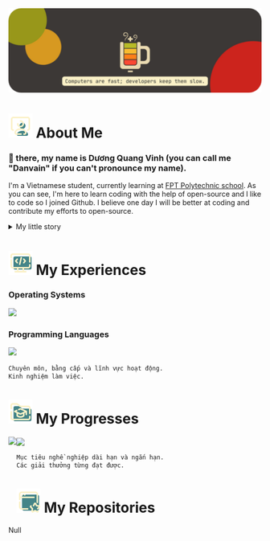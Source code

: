 <img src="pictures\Gruvbox_banner.png"/>

# <img src="pictures\icons8-workspace-48.png"/> About Me
### 👋 there, my name is Dương Quang Vinh (you can call me "Danvain" if you can't pronounce my name).
 I'm a Vietnamese student, currently learning at [FPT Polytechnic school](https://www.britishcouncil.vn/sites/default/files/btlh-day_2-parallel_workshop-triple_helix-vu_chi_thanh_en.pdf). As you can see, I'm here to learn coding with the help of open-source and I like to code so I joined Github. I believe one day I will be better at coding and contribute my efforts to open-source.  

<details>
  
  <summary> My little story </summary>
  
  ### The first time touched a PC
  Null
</details>
  
# <img src="pictures\icons8-programming-48.png"/> My Experiences
### Operating Systems  
<img src="https://img.shields.io/badge/Linux_Mint-87CF3E?style=for-the-badge&border_radius=9&logo=linux-mint&logoColor=white"/> 

### Programming Languages  
<img src="https://img.shields.io/badge/JavaScript-323330?style=for-the-badge&logo=javascript&logoColor=F7DF1E"/>

```
Chuyên môn, bằng cấp và lĩnh vực hoạt động.  
Kinh nghiệm làm việc.  
```

# <img src="pictures\icons8-education-folder-48.png"/> My Progresses
<img height=150 align="left" src="https://github-readme-stats.vercel.app/api?username=danvainvn&show_icons=true&theme=gruvbox&hide_border=true&border_radius=4.5&hide=commits,issues" />
<img height=150 align="center" src="https://github-readme-stats.vercel.app/api/top-langs?username=anuraghazra&theme=gruvbox&layout=compact&langs_count=6&hide_border=true&border_radius=4.5&card_width=320" />

```
Mục tiêu nghề nghiệp dài hạn và ngắn hạn.  
Các giải thưởng từng đạt được.  
```   

# <img src="pictures\icons8-favorite-window-48.png"/> My Repositories
Null



